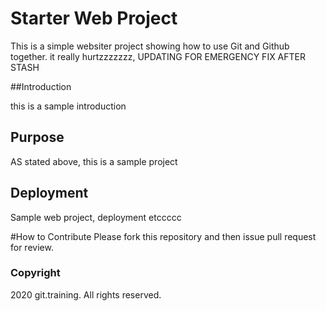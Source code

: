 # Starter Web Project

This is a simple websiter project showing how to use Git and Github together.
it really hurtzzzzzzz,
UPDATING FOR EMERGENCY FIX AFTER STASH


##Introduction 

this is a sample introduction

## Purpose

AS stated above, this is a sample project 

## Deployment
 
Sample web project, deployment etccccc

#How to Contribute
Please fork this repository and then issue pull  request for review.

### Copyright

2020 git.training. All rights reserved.